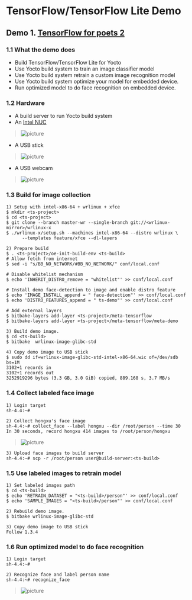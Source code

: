 # TensorFlow/TensorFlow Lite Demo

## Demo 1. [TensorFlow for poets 2](https://codelabs.developers.google.com/codelabs/tensorflow-for-poets-2/#0)
### 1.1 What the demo does
* Build TensorFlow/TensorFlow Lite for Yocto
* Use Yocto build system to train an image classifier model
* Use Yocto build system retrain a custom image recognition model
* Use Yocto build system optimize your model for embedded device.
* Run optimized model to do face recognition on embedded device.

### 1.2 Hardware
* A build server to run Yocto build system
* An [Intel NUC](https://www.intel.com/content/www/us/en/products/boards-kits/nuc.html)

>![picture](https://github.com/hongxu-jia/meta-tensorflow/blob/master/meta-demo/files/nuc.jpg)

* A USB stick

>![picture](https://github.com/hongxu-jia/meta-tensorflow/blob/master/meta-demo/files/usb_stick.jpg)

* A USB webcam

>![picture](https://github.com/hongxu-jia/meta-tensorflow/blob/master/meta-demo/files/usb_webcam.jpg)

### 1.3 Build for image collection

```
1) Setup with intel-x86-64 + wrlinux + xfce
$ mkdir <ts-project>
$ cd <ts-project>
$ git clone --branch master-wr --single-branch git://<wrlinux-mirror>/wrlinux-x
$ ./wrlinux-x/setup.sh --machines intel-x86-64 --distro wrlinux \
      --templates feature/xfce --dl-layers

2) Prepare build
$ . <ts-project>/oe-init-build-env <ts-build>
# Allow fetch from internet
$ sed -i "s/BB_NO_NETWORK/#BB_NO_NETWORK/" conf/local.conf

# Disable whitelist mechanism
$ echo 'INHERIT_DISTRO_remove = "whitelist"' >> conf/local.conf

# Install demo face-detection to image and enable distro feature
$ echo 'IMAGE_INSTALL_append = " face-detection"' >> conf/local.conf
$ echo 'DISTRO_FEATURES_append = " ts-demo"' >> conf/local.conf

# Add external layers
$ bitbake-layers add-layer <ts-project>/meta-tensorflow
$ bitbake-layers add-layer <ts-project>/meta-tensorflow/meta-demo

3) Build demo image.
$ cd <ts-build>
$ bitbake  wrlinux-image-glibc-std

4) Copy demo image to USB stick
$ sudo dd if=wrlinux-image-glibc-std-intel-x86-64.wic of=/dev/sdb bs=1M
3102+1 records in
3102+1 records out
3252919296 bytes (3.3 GB, 3.0 GiB) copied, 889.168 s, 3.7 MB/s
```

### 1.4 Collect labeled face image
```
1) Login target
sh-4.4:~#

2) Collect hongxu's face image
sh-4.4:~# collect_face --label hongxu --dir /root/person --time 30
In 30 seconds, record hongxu 414 images to /root/person/hongxu
```
>![picture](https://github.com/hongxu-jia/meta-tensorflow/blob/master/meta-demo/files/label_hongxu.gif)
```
3) Upload face images to build server
sh-4.4:~# scp -r /root/person user@build-server:<ts-build>
```

### 1.5 Use labeled images to retrain model
```
1) Set labeled images path
$ cd <ts-build>
$ echo 'RETRAIN_DATASET = "<ts-build>/person"' >> conf/local.conf
$ echo 'SAMPLE_IMAGES = "<ts-build>/person"' >> conf/local.conf

2) Rebuild demo image.
$ bitbake wrlinux-image-glibc-std

3) Copy demo image to USB stick
Follow 1.3.4
```

### 1.6 Run optimized model to do face recognition
```
1) Login target
sh-4.4:~#

2) Recognize face and label person name
sh-4.4:~# recognize_face
```
>![picture](https://github.com/hongxu-jia/meta-tensorflow/blob/master/meta-demo/files/tensorflow-demo.gif)
